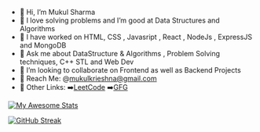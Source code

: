 - 👋 Hi, I’m Mukul Sharma
- 💞️ I love solving problems and  I’m  good at Data Structures and Algorithms
- 📒 I have worked on HTML, CSS , Javasript , React , NodeJs , ExpressJS and MongoDB
- 💬 Ask me about DataStructure & Algorithms , Problem Solving techniques, C++ STL and Web Dev
- 👀 I’m looking to collaborate on Frontend as well as  Backend Projects 
- 📩 Reach Me: @mukulkrieshna@gmail.com
- 🔗 Other Links: ➡️[LeetCode](https://leetcode.com/MS98/)  ➡️[GFG](https://auth.geeksforgeeks.org/user/mexcellshar)

[![My Awesome Stats](https://awesome-github-stats.azurewebsites.net/user-stats/MS2407?cardType=github&theme=github-dark)](https://git.io/awesome-stats-card)

[![GitHub Streak](https://streak-stats.demolab.com?user=MS2407&theme=github-dark)](https://git.io/streak-stats)


